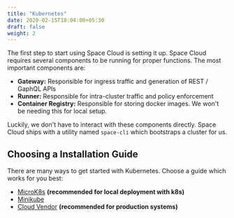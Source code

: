 ```yaml
---
title: "Kubernetes"
date: 2020-02-15T18:04:00+05:30
draft: false
weight: 2
---
```


The first step to start using Space Cloud is setting it up. Space Cloud requires several components to be running for proper functions. The most important components are:

- **Gateway:** Responsible for ingress traffic and generation of REST / GaphQL APIs
- **Runner:** Responsible for intra-cluster traffic and policy enforcement
- **Container Registry:** Responsible for storing docker images. We won't be needing this for local setup.

Luckily, we don't have to interact with these components directly. Space Cloud ships with a utility named `space-cli` which bootstraps a cluster for us.

## Choosing a Installation Guide

There are many ways to get started with Kubernetes. Choose a guide which works for you best:
- [MicroK8s](/install/kubernetes/microk8s) **(recommended for local deployment with k8s)**
- [Minikube](/install/kubernetes/minikube)
- [Cloud Vendor](/install/kubernetes/cloud) **(recommended for production systems)**
